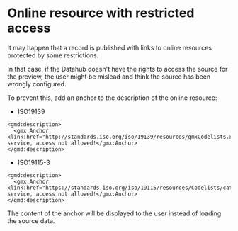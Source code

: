 # Online resource with restricted access

It may happen that a record is published with links to online resources protected by some restrictions.

In that case, if the Datahub doesn't have the rights to access the source for the preview, the user might be mislead and think the source has been wrongly configured.

To prevent this, add an anchor to the description of the online resource:

- ISO19139

```
<gmd:description>
  <gmx:Anchor xlink:href="http://standards.iso.org/iso/19139/resources/gmxCodelists.xml#MD_RestrictionCode_restricted">Restricted service, access not allowed!</gmx:Anchor>
</gmd:description>
```

- ISO19115-3

```
<gmd:description>
  <gmx:Anchor xlink:href="https://standards.iso.org/iso/19115/resources/Codelists/cat/codelists.xml#MD_RestrictionCode_restricted">Restricted service, access not allowed!</gmx:Anchor>
</gmd:description>
```

The content of the anchor will be displayed to the user instead of loading the source data.
